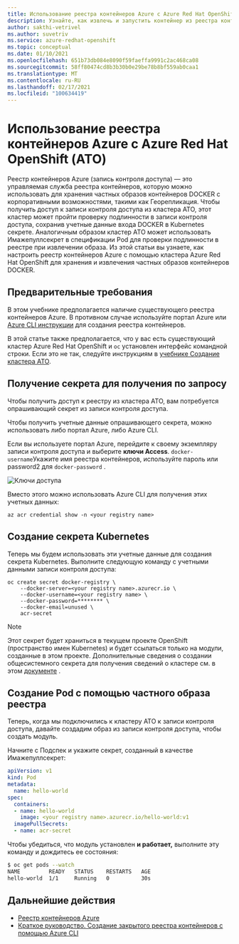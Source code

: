```yaml
---
title: Использование реестра контейнеров Azure с Azure Red Hat OpenShift
description: Узнайте, как извлечь и запустить контейнер из реестра контейнеров Azure в кластере Azure Red Hat OpenShift.
author: sakthi-vetrivel
ms.author: suvetriv
ms.service: azure-redhat-openshift
ms.topic: conceptual
ms.date: 01/10/2021
ms.openlocfilehash: 651b73db084e8090f59faeffa9991c2ac468ca08
ms.sourcegitcommit: 58ff80474cd8b3b30b0e29be78b8bf559ab0caa1
ms.translationtype: MT
ms.contentlocale: ru-RU
ms.lasthandoff: 02/17/2021
ms.locfileid: "100634419"
---
```

# <a name="use-azure-container-registry-with-azure-red-hat-openshift-aro"></a>Использование реестра контейнеров Azure с Azure Red Hat OpenShift (АТО)

Реестр контейнеров Azure (запись контроля доступа) — это управляемая служба реестра контейнеров, которую можно использовать для хранения частных образов контейнеров DOCKER с корпоративными возможностями, такими как Георепликация. Чтобы получить доступ к записи контроля доступа из кластера АТО, этот кластер может пройти проверку подлинности в записи контроля доступа, сохранив учетные данные входа DOCKER в Kubernetes секрете.  Аналогичным образом кластер АТО может использовать Имажепуллсекрет в спецификации Pod для проверки подлинности в реестре при извлечении образа. Из этой статьи вы узнаете, как настроить реестр контейнеров Azure с помощью кластера Azure Red Hat OpenShift для хранения и извлечения частных образов контейнеров DOCKER.

## <a name="prerequisites"></a>Предварительные требования

В этом учебнике предполагается наличие существующего реестра контейнеров Azure. В противном случае используйте портал Azure или [Azure CLI инструкции](../container-registry/container-registry-get-started-azure-cli.md) для создания реестра контейнеров.

В этой статье также предполагается, что у вас есть существующий кластер Azure Red Hat OpenShift и `oc` установлен интерфейс командной строки. Если это не так, следуйте инструкциям в [учебнике Создание кластера АТО](tutorial-create-cluster.md).

## <a name="get-a-pull-secret"></a>Получение секрета для получения по запросу

Чтобы получить доступ к реестру из кластера АТО, вам потребуется опрашивающий секрет из записи контроля доступа.

Чтобы получить учетные данные опрашивающего секрета, можно использовать либо портал Azure, либо Azure CLI.

Если вы используете портал Azure, перейдите к своему экземпляру записи контроля доступа и выберите **ключи Access**.  `docker-username`Укажите имя реестра контейнеров, используйте пароль или password2 для `docker-password` .

![Ключи доступа](./media/acr-access-keys.png)

Вместо этого можно использовать Azure CLI для получения этих учетных данных:
```azurecli
az acr credential show -n <your registry name>
```

## <a name="create-the-kubernetes-secret"></a>Создание секрета Kubernetes

Теперь мы будем использовать эти учетные данные для создания секрета Kubernetes. Выполните следующую команду с учетными данными записи контроля доступа:

```
oc create secret docker-registry \
    --docker-server=<your registry name>.azurecr.io \
    --docker-username=<your registry name> \
    --docker-password=******** \
    --docker-email=unused \
    acr-secret
```

>[!NOTE]
>Этот секрет будет храниться в текущем проекте OpenShift (пространство имен Kubernetes) и будет ссылаться только на модули, созданные в этом проекте.  Дополнительные сведения о создании общесистемного секрета для получения сведений о кластере см. в этом [документе](https://docs.openshift.com/container-platform/4.4/openshift_images/managing_images/using-image-pull-secrets.html) .

## <a name="create-a-pod-using-a-private-registry-image"></a>Создание Pod с помощью частного образа реестра

Теперь, когда мы подключились к кластеру АТО к записи контроля доступа, давайте создадим образ из записи контроля доступа, чтобы создать модуль.

Начните с Подспек и укажите секрет, созданный в качестве Имажепуллсекрет:

```yaml
apiVersion: v1
kind: Pod
metadata:
  name: hello-world
spec:
  containers:
  - name: hello-world
    image: <your registry name>.azurecr.io/hello-world:v1
  imagePullSecrets:
  - name: acr-secret
```

Чтобы убедиться, что модуль установлен **и работает,** выполните эту команду и дождитесь ее состояния:

```bash
$ oc get pods --watch
NAME         READY   STATUS    RESTARTS   AGE
hello-world  1/1     Running   0          30s
```

## <a name="next-steps"></a>Дальнейшие действия

* [Реестр контейнеров Azure](../container-registry/container-registry-concepts.md)
* [Краткое руководство. Создание закрытого реестра контейнеров с помощью Azure CLI](../container-registry/container-registry-get-started-azure-cli.md)
